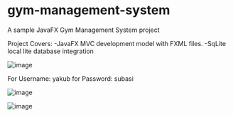 # gym-management-system
A sample JavaFX Gym Management System project

Project Covers: 
-JavaFX MVC development model with FXML files.
-SqLite local lite database integration


![image](https://user-images.githubusercontent.com/67879777/150698936-5eca5a7c-767c-43b2-b830-2ae2170836dc.png)

For Username: yakub
for Password: subasi

![image](https://user-images.githubusercontent.com/67879777/150698944-c1423119-0c48-4daa-a7b5-9b6131072615.png)


![image](https://user-images.githubusercontent.com/67879777/150698931-65757690-5cfd-4828-a777-3adfe6b80206.png)
